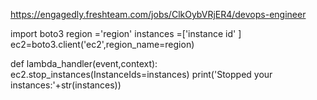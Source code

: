 https://engagedly.freshteam.com/jobs/ClkOybVRjER4/devops-engineer


import boto3
region ='region'
instances =['instance id' ]
ec2=boto3.client('ec2',region_name=region)

def lambda_handler(event,context):
    ec2.stop_instances(InstanceIds=instances)
    print('Stopped your instances:'+str(instances))
